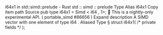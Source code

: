 i64x1 in std::simd::prelude - Rust
std
::
simd
::
prelude
Type Alias
i64x1
Copy item path
Source
pub type i64x1 =
Simd
<
i64
, 1>;
🔬
This is a nightly-only experimental API. (
portable_simd
#86656
)
Expand description
A SIMD vector with one element of type
i64
.
Aliased Type
§
struct i64x1(
/* private fields */
);